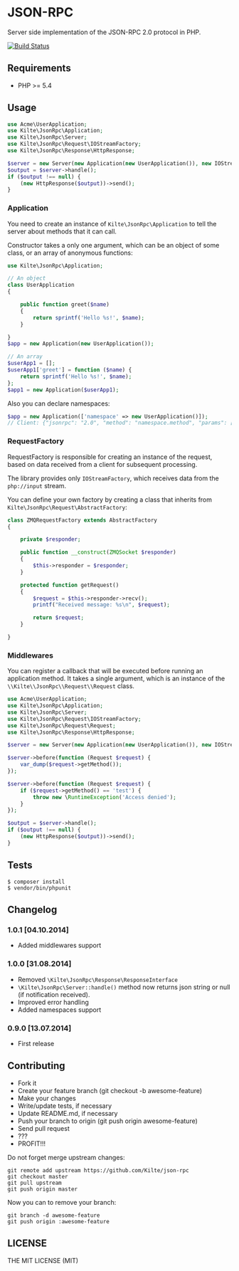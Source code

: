 # JSON-RPC

Server side implementation of the JSON-RPC 2.0 protocol in PHP.

[![Build Status](https://travis-ci.org/Kilte/json-rpc.svg?branch=master)](https://travis-ci.org/Kilte/json-rpc)


## Requirements

- PHP &gt;= 5.4


## Usage

```php
use Acme\UserApplication;
use Kilte\JsonRpc\Application;
use Kilte\JsonRpc\Server;
use Kilte\JsonRpc\Request\IOStreamFactory;
use Kilte\JsonRpc\Response\HttpResponse;

$server = new Server(new Application(new UserApplication()), new IOStreamFactory());
$output = $server->handle();
if ($output !== null) {
    (new HttpResponse($output))->send();
}
```

### Application

You need to create an instance of `Kilte\JsonRpc\Application` to tell the server about methods that it can call.

Constructor takes a only one argument, which can be an object of some class, or an array of anonymous functions:

```php
use Kilte\JsonRpc\Application;

// An object
class UserApplication
{

    public function greet($name)
    {
        return sprintf('Hello %s!', $name);
    }

}
$app = new Application(new UserApplication());

// An array
$userApp1 = [];
$userApp1['greet'] = function ($name) {
    return sprintf('Hello %s!', $name);
};
$app1 = new Application($userApp1);
```

Also you can declare namespaces:

```php
$app = new Application(['namespace' => new UserApplication()]);
// Client: {"jsonrpc": "2.0", "method": "namespace.method", "params": [1, 2, 3], "id": 1}
```

### RequestFactory

RequestFactory is responsible for creating an instance of the request, 
based on data received from a client for subsequent processing.

The library provides only `IOStreamFactory`, which receives data from the `php://input` stream.

You can define your own factory by creating a class that inherits from `Kilte\JsonRpc\Request\AbstractFactory`:

```php
class ZMQRequestFactory extends AbstractFactory
{

    private $responder;

    public function __construct(ZMQSocket $responder)
    {
        $this->responder = $responder;
    }

    protected function getRequest()
    {
        $request = $this->responder->recv();
        printf("Received message: %s\n", $request);

        return $request;
    }

}
```

### Middlewares

You can register a callback that will be executed before running an application method. 
It takes a single argument, which is an instance of the `\\Kilte\\JsonRpc\\Request\\Request` class.

```php
use Acme\UserApplication;
use Kilte\JsonRpc\Application;
use Kilte\JsonRpc\Server;
use Kilte\JsonRpc\Request\IOStreamFactory;
use Kilte\JsonRpc\Request\Request;
use Kilte\JsonRpc\Response\HttpResponse;

$server = new Server(new Application(new UserApplication()), new IOStreamFactory());

$server->before(function (Request $request) {
    var_dump($request->getMethod());
});

$server->before(function (Request $request) {
    if ($request->getMethod() == 'test') {
        throw new \RuntimeException('Access denied');
    }
});

$output = $server->handle();
if ($output !== null) {
    (new HttpResponse($output))->send();
}
```


## Tests

```
$ composer install
$ vendor/bin/phpunit
```

## Changelog

### 1.0.1 \[04.10.2014\]

- Added middlewares support

### 1.0.0 \[31.08.2014\]

- Removed `\Kilte\JsonRpc\Response\ResponseInterface`
- `\Kilte\JsonRpc\Server::handle()` method now returns json string or null (if notification received).
- Improved error handling
- Added namespaces support

### 0.9.0 \[13.07.2014\]

- First release


## Contributing

- Fork it
- Create your feature branch (git checkout -b awesome-feature)
- Make your changes
- Write/update tests, if necessary
- Update README.md, if necessary
- Push your branch to origin (git push origin awesome-feature)
- Send pull request
- ???
- PROFIT\!\!\!

Do not forget merge upstream changes:

    git remote add upstream https://github.com/Kilte/json-rpc
    git checkout master
    git pull upstream
    git push origin master

Now you can to remove your branch:

    git branch -d awesome-feature
    git push origin :awesome-feature


## LICENSE

THE MIT LICENSE (MIT)
